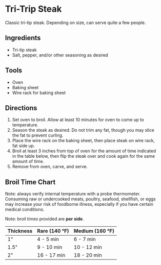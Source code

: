 # Tri-Trip Steak

Classic tri-tip steak. Depending on size, can serve quite a few people.



## Ingredients

- Tri-tip steak
- Salt, pepper, and/or other seasoning as desired



## Tools

- Oven
- Baking sheet
- Wire rack for baking sheet



## Directions

1. Set oven to broil. Allow at least 10 minutes for oven to come up to temperature.
1. Season the steak as desired. Do not trim any fat, though you may slice the fat to prevent curling.
1. Place the wire rack on the baking sheet, then place steak on wire rack, fat side up.
1. Broil at least 3 inches from top of oven for the amount of time indicated in the table below, then flip the steak over and cook again for the same amount of time.
1. Remove from oven, carve, and serve.



## Broil Time Chart

Note: always verify internal temperature with a probe thermometer. Consuming raw or undercooked meats, poultry, seafood, shellfish, or eggs may increase your risk of foodborne illness, especially if you have certain medical conditions.

Note: broil times provided are **per side**.

| Thickness | Rare (140 &deg;F) | Medium (160 &deg;F) |
|---|---|---|
| 1"   | 4 - 5 min   | 6 - 7 min |
| 1.5" | 9 - 10 min  | 10 - 12 min |
| 2"   | 16 - 17 min | 18 - 20 min |
